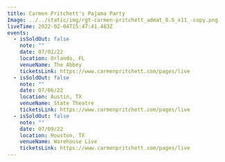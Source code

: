 ```yaml
---
title: Carmen Pritchett's Pajama Party
Image: ../../static/img/rgt-carmen-pritchett_admat_8.5_x11_-copy.png
liveTime: 2022-02-04T15:47:41.483Z
events:
  - isSoldOut: false
    note: ""
    date: 07/02/22
    location: Orlando, FL
    venueName: The Abbey
    ticketsLink: https://www.carmenpritchett.com/pages/live
  - isSoldOut: false
    note: ""
    date: 07/06/22
    location: Austin, TX
    venueName: State Theatre
    ticketsLink: https://www.carmenpritchett.com/pages/live
  - isSoldOut: false
    note: ""
    date: 07/09/22
    location: Houston, TX
    venueName: Warehouse Live
    ticketsLink: https://www.carmenpritchett.com/pages/live
---
```

